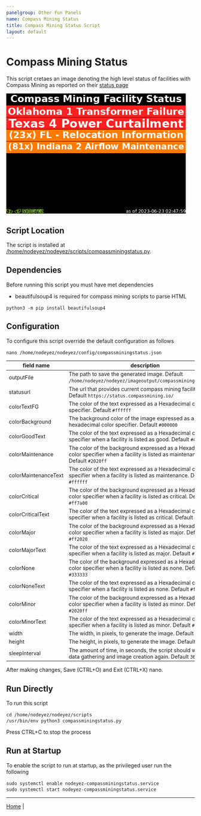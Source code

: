 ```yaml
---
panelgroup: Other Fun Panels
name: Compass Mining Status
title: Compass Mining Status Script
layout: default
---
```


# Compass Mining Status

This script cretaes an image denoting the high level status of facilities with
Compass Mining as reported on their [status page](https://status.compassmining.io)

![sample image of compass mining status](../images/compassminingstatus.png)

## Script Location

The script is installed at 
[/home/nodeyez/nodeyez/scripts/compassminingstatus.py](../scripts/compassminingstatus.py).

## Dependencies

Before running this script you must have met dependencies

- beautifulsoup4 is required for compass mining scripts to parse HTML

```shell
python3 -m pip install beautifulsoup4
```

## Configuration

To configure this script override the default configuration as follows

```shell
nano /home/nodeyez/nodeyez/config/compassminingstatus.json
```

| field name | description |
| --- | --- |
| outputFile | The path to save the generated image. Default `/home/nodeyez/nodeyez/imageoutput/compassminingstatus.png` |
| statusurl | The url that provides current compass mining facility status. Default `https://status.compassmining.io/` |
| colorTextFG | The color of the text expressed as a Hexadecimal color specifier. Default `#ffffff` |
| colorBackground | The background color of the image expressed as a hexadecimal color specifier. Default `#000000` |
| colorGoodText | The color of the text expressed as a Hexadecimal color specifier when a facility is listed as good. Default `#40ff40` |
| colorMaintenance | The color of the background expressed as a Hexadecimal color specifier when a facility is listed as maintenance. Default `#2020ff` |
| colorMaintenanceText | The color of the text expressed as a Hexadecimal color specifier when a facility is listed as maintenance. Default `#ffffff` | 
| colorCritical | The color of the background expressed as a Hexadecimal color specifier when a facility is listed as critical. Default `#ff7a00` | 
| colorCriticalText | The color of the text expressed as a Hexadecimal color specifier when a facility is listed as critical. Default `#ffffff` | 
| colorMajor | The color of the background expressed as a Hexadecimal color specifier when a facility is listed as major. Default `#ff2020` |
| colorMajorText | The color of the text expressed as a Hexadecimal color specifier when a facility is listed as major. Default `#ffffff` |  
| colorNone | The color of the background expressed as a Hexadecimal color specifier when a facility is listed as none. Default `#333333` | 
| colorNoneText | The color of the text expressed as a Hexadecimal color specifier when a facility is listed as none. Default `#ffffff` |
| colorMinor | The color of the background expressed as a Hexadecimal color specifier when a facility is listed as minor. Default `#2020ff` |
| colorMinorText | The color of the text expressed as a Hexadecimal color specifier when a facility is listed as minor. Default `#ffffff` |
| width | The width, in pixels, to generate the image. Default `480` |
| height | The height, in pixels, to generate the image. Default `320` |
| sleepInterval | The amount of time, in seconds, the script should wait before data gathering and image creation again. Default `3600` |

After making changes, Save (CTRL+O) and Exit (CTRL+X) nano.

## Run Directly

To run this script

```shell
cd /home/nodeyez/nodeyez/scripts
/usr/bin/env python3 compassminingstatus.py
```

Press CTRL+C to stop the process


## Run at Startup

To enable the script to run at startup, as the privileged user run the following

```shell
sudo systemctl enable nodeyez-compassminingstatus.service
sudo systemctl start nodeyez-compassminingstatus.service
```


---

[Home](../) | 

